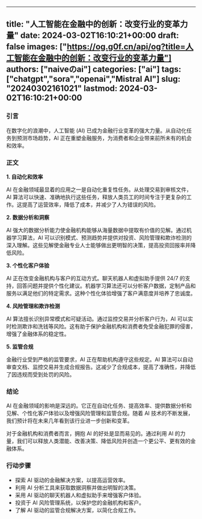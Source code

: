 
---
title: "人工智能在金融中的创新：改变行业的变革力量"
date: 2024-03-02T16:10:21+00:00
draft: false
images: ["https://og.g0f.cn/api/og?title=人工智能在金融中的创新：改变行业的变革力量"]
authors: ["naiveのai"]
categories: ["ai"]
tags: ["chatgpt","sora","openai","Mistral AI"]
slug: "20240302161021"
lastmod: 2024-03-02T16:10:21+00:00
---
### 引言

在数字化的浪潮中，人工智能 (AI) 已成为金融行业变革的强大力量。从自动化任务到预测市场趋势，AI 正在重塑金融服务，为消费者和企业带来前所未有的机会和效率。

### 正文

**1. 自动化和效率**

AI 在金融领域最显着的应用之一是自动化重复性任务。从处理交易到审核文件，AI 算法可以快速、准确地执行这些任务，释放人类员工的时间专注于更复杂的工作。这提高了运营效率，降低了成本，并减少了人为错误的风险。

**2. 数据分析和洞察**

AI 强大的数据分析能力使金融机构能够从海量数据中提取有价值的见解。通过机器学习算法，AI 可以识别模式、预测趋势并提供对投资、风险管理和欺诈检测的深入理解。这些见解使金融专业人士能够做出更明智的决策，提高投资回报率并降低风险。

**3. 个性化客户体验**

AI 正在改变金融机构与客户的互动方式。聊天机器人和虚拟助手提供 24/7 的支持，回答问题并提供个性化建议。机器学习算法还可以分析客户数据，定制产品和服务以满足他们的特定需求。这种个性化体验增强了客户满意度并培养了忠诚度。

**4. 风险管理和欺诈检测**

AI 算法擅长识别异常模式和可疑活动。通过监控交易并分析客户行为，AI 可以实时检测欺诈和洗钱等风险。这有助于保护金融机构和消费者免受金融犯罪的侵害，增强了金融体系的稳定性。

**5. 监管合规**

金融行业受到严格的监管要求，AI 正在帮助机构遵守这些规定。AI 算法可以自动审查文档、监控交易并生成合规报告。这减少了合规成本，提高了准确性，并降低了因违规而受到处罚的风险。

### 结论

AI 在金融领域的影响是深远的。它正在自动化任务、提高效率、提供数据分析和见解、个性化客户体验以及增强风险管理和监管合规。随着 AI 技术的不断发展，我们预计将在未来几年看到该行业进一步创新和变革。

对于金融机构和消费者而言，拥抱 AI 的好处是显而易见的。通过利用 AI 的力量，我们可以释放人类潜能、改善决策、降低风险并创造一个更公平、更有效的金融体系。

### 行动步骤

* 探索 AI 驱动的金融解决方案，以提高运营效率。
* 利用 AI 分析工具来获取数据洞察并做出明智的决策。
* 采用 AI 驱动的聊天机器人和虚拟助手来增强客户体验。
* 投资于 AI 风险管理系统，以保护您的金融机构和客户。
* 了解 AI 驱动的监管合规解决方案，以简化合规工作。
